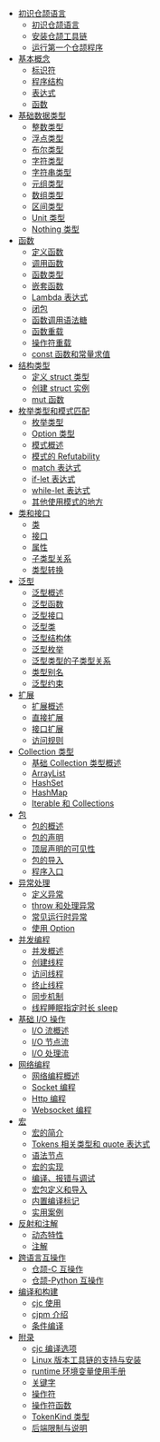 - [初识仓颉语言]()
  - [初识仓颉语言](docs/user_manual/source_zh_cn/first_understanding/basic.md)
  - [安装仓颉工具链](docs/user_manual/source_zh_cn/first_understanding/install_JET.md)
  - [运行第一个仓颉程序](docs/user_manual/source_zh_cn/first_understanding/hello_world_JET.md)
- [基本概念]()
  - [标识符](docs/user_manual/source_zh_cn/basic_programming_concepts/identifier.md)
  - [程序结构](docs/user_manual/source_zh_cn/basic_programming_concepts/program_structure.md)
  - [表达式](docs/user_manual/source_zh_cn/basic_programming_concepts/expression.md)
  - [函数](docs/user_manual/source_zh_cn/basic_programming_concepts/function.md)
- [基础数据类型]()
  - [整数类型](docs/user_manual/source_zh_cn/basic_data_type/integer.md)
  - [浮点类型](docs/user_manual/source_zh_cn/basic_data_type/float.md)
  - [布尔类型](docs/user_manual/source_zh_cn/basic_data_type/bool.md)
  - [字符类型](docs/user_manual/source_zh_cn/basic_data_type/characters.md)
  - [字符串类型](docs/user_manual/source_zh_cn/basic_data_type/strings.md)
  - [元组类型](docs/user_manual/source_zh_cn/basic_data_type/tuple.md)
  - [数组类型](docs/user_manual/source_zh_cn/basic_data_type/array.md)
  - [区间类型](docs/user_manual/source_zh_cn/basic_data_type/range.md)
  - [Unit 类型](docs/user_manual/source_zh_cn/basic_data_type/unit.md)
  - [Nothing 类型](docs/user_manual/source_zh_cn/basic_data_type/nothing.md)
- [函数]()
  - [定义函数](docs/user_manual/source_zh_cn/function/define_functions.md)
  - [调用函数](docs/user_manual/source_zh_cn/function/call_functions.md)
  - [函数类型](docs/user_manual/source_zh_cn/function/first_class_citizen.md)
  - [嵌套函数](docs/user_manual/source_zh_cn/function/nested_functions.md)
  - [Lambda 表达式](docs/user_manual/source_zh_cn/function/lambda.md)
  - [闭包](docs/user_manual/source_zh_cn/function/closure.md)
  - [函数调用语法糖](docs/user_manual/source_zh_cn/function/function_call_desugar.md)
  - [函数重载](docs/user_manual/source_zh_cn/function/function_overloading.md)
  - [操作符重载](docs/user_manual/source_zh_cn/function/operator_overloading.md)
  - [const 函数和常量求值](docs/user_manual/source_zh_cn/function/const_func_and_eval.md)
- [结构类型]()
  - [定义 struct 类型](docs/user_manual/source_zh_cn/struct/define_struct.md)
  - [创建 struct 实例](docs/user_manual/source_zh_cn/struct/create_instance.md)
  - [mut 函数](docs/user_manual/source_zh_cn/struct/mut.md)
- [枚举类型和模式匹配]()
  - [枚举类型](docs/user_manual/source_zh_cn/enum_and_pattern_match/enum.md)
  - [Option 类型](docs/user_manual/source_zh_cn/enum_and_pattern_match/option_type.md)
  - [模式概述](docs/user_manual/source_zh_cn/enum_and_pattern_match/pattern_overview.md)
  - [模式的 Refutability](docs/user_manual/source_zh_cn/enum_and_pattern_match/pattern_refutability.md)
  - [match 表达式](docs/user_manual/source_zh_cn/enum_and_pattern_match/match.md)
  - [if-let 表达式](docs/user_manual/source_zh_cn/enum_and_pattern_match/if_let.md)
  - [while-let 表达式](docs/user_manual/source_zh_cn/enum_and_pattern_match/while_let.md)
  - [其他使用模式的地方](docs/user_manual/source_zh_cn/enum_and_pattern_match/other.md)
- [类和接口]()
  - [类](docs/user_manual/source_zh_cn/class_and_interface/class.md)
  - [接口](docs/user_manual/source_zh_cn/class_and_interface/interface.md)
  - [属性](docs/user_manual/source_zh_cn/class_and_interface/prop.md)
  - [子类型关系](docs/user_manual/source_zh_cn/class_and_interface/subtype.md)
  - [类型转换](docs/user_manual/source_zh_cn/class_and_interface/typecast.md)
- [泛型]()
  - [泛型概述](docs/user_manual/source_zh_cn/generic/generic_overview.md)
  - [泛型函数](docs/user_manual/source_zh_cn/generic/generic_function.md)
  - [泛型接口](docs/user_manual/source_zh_cn/generic/generic_interface.md)
  - [泛型类](docs/user_manual/source_zh_cn/generic/generic_class.md)
  - [泛型结构体](docs/user_manual/source_zh_cn/generic/generic_struct.md)
  - [泛型枚举](docs/user_manual/source_zh_cn/generic/generic_enum.md)
  - [泛型类型的子类型关系](docs/user_manual/source_zh_cn/generic/generic_subtype.md)
  - [类型别名](docs/user_manual/source_zh_cn/generic/typealias.md)
  - [泛型约束](docs/user_manual/source_zh_cn/generic/generic_constraint.md)
- [扩展]()
  - [扩展概述](docs/user_manual/source_zh_cn/extension/extend_overview.md)
  - [直接扩展](docs/user_manual/source_zh_cn/extension/direct_extension.md)
  - [接口扩展](docs/user_manual/source_zh_cn/extension/interface_extension.md)
  - [访问规则](docs/user_manual/source_zh_cn/extension/access_rules.md)
- [Collection 类型]()
  - [基础 Collection 类型概述](docs/user_manual/source_zh_cn/Collections/collection_overview.md)
  - [ArrayList](docs/user_manual/source_zh_cn/Collections/collection_arraylist.md)
  - [HashSet](docs/user_manual/source_zh_cn/Collections/collection_hashset.md)
  - [HashMap](docs/user_manual/source_zh_cn/Collections/collection_hashmap.md)
  - [Iterable 和 Collections](docs/user_manual/source_zh_cn/Collections/collection_iterable_collections.md)
- [包]()
  - [包的概述](docs/user_manual/source_zh_cn/package/package_overview.md)
  - [包的声明](docs/user_manual/source_zh_cn/package/package_name.md)
  - [顶层声明的可见性](docs/user_manual/source_zh_cn/package/toplevel_access.md)
  - [包的导入](docs/user_manual/source_zh_cn/package/import.md)
  - [程序入口](docs/user_manual/source_zh_cn/package/entry.md)
- [异常处理]()
  - [定义异常](docs/user_manual/source_zh_cn/error_handle/exception_overview.md)
  - [throw 和处理异常](docs/user_manual/source_zh_cn/error_handle/handle.md)
  - [常见运行时异常](docs/user_manual/source_zh_cn/error_handle/common_runtime_exceptions.md)
  - [使用 Option](docs/user_manual/source_zh_cn/error_handle/use_option.md)
- [并发编程]()
  - [并发概述](docs/user_manual/source_zh_cn/concurrency/concurrency_overview.md)
  - [创建线程](docs/user_manual/source_zh_cn/concurrency/create_thread.md)
  - [访问线程](docs/user_manual/source_zh_cn/concurrency/use_thread.md)
  - [终止线程](docs/user_manual/source_zh_cn/concurrency/terminal_thread.md)
  - [同步机制](docs/user_manual/source_zh_cn/concurrency/sync.md)
  - [线程睡眠指定时长 sleep](docs/user_manual/source_zh_cn/concurrency/sleep.md)
- [基础 I/O 操作]()
  - [I/O 流概述](docs/user_manual/source_zh_cn/Basic_IO/basic_IO_overview.md)
  - [I/O 节点流](docs/user_manual/source_zh_cn/Basic_IO/basic_IO_source_stream.md)
  - [I/O 处理流](docs/user_manual/source_zh_cn/Basic_IO/basic_IO_process_stream.md)
- [网络编程]()
  - [网络编程概述](docs/user_manual/source_zh_cn/Net/net_overview.md)
  - [Socket 编程](docs/user_manual/source_zh_cn/Net/net_socket.md)
  - [Http 编程](docs/user_manual/source_zh_cn/Net/net_http.md)
  - [Websocket 编程](docs/user_manual/source_zh_cn/Net/net_websocket.md)
- [宏]()
  - [宏的简介](docs/user_manual/source_zh_cn/Macro/macro_introduction.md)
  - [Tokens 相关类型和 quote 表达式](docs/user_manual/source_zh_cn/Macro/Tokens_types_and_quote_expressions.md)
  - [语法节点](docs/user_manual/source_zh_cn/Macro/sytax_node.md)
  - [宏的实现](docs/user_manual/source_zh_cn/Macro/implementation_of_macros_cjvm.md)
  - [编译、报错与调试](docs/user_manual/source_zh_cn/Macro/compiling_error_reporting_and_debugging_cjvm.md)
  - [宏包定义和导入](docs/user_manual/source_zh_cn/Macro/defining_and_importing_macro_package.md)
  - [内置编译标记](docs/user_manual/source_zh_cn/Macro/builtin_compilation_flags.md)
  - [实用案例](docs/user_manual/source_zh_cn/Macro/pratical_case.md)
- [反射和注解]()
  - [动态特性](docs/user_manual/source_zh_cn/reflect_and_annotation/dynamic_feature_JET.md)
  - [注解](docs/user_manual/source_zh_cn/reflect_and_annotation/anno.md)
- [跨语言互操作]()
  - [仓颉-C 互操作](docs/user_manual/source_zh_cn/FFI/cangjie-c.md)
  - [仓颉-Python 互操作](docs/user_manual/source_zh_cn/FFI/cangjie-python.md)
- [编译和构建]()
  - [cjc 使用](docs/user_manual/source_zh_cn/Compile-And-Build/cjc_usage_JET.md)
  - [cjpm 介绍](docs/user_manual/source_zh_cn/Compile-And-Build/cjpm_usage_JET.md)
  - [条件编译](docs/user_manual/source_zh_cn/Compile-And-Build/conditional_compilation.md)
- [附录]()
  - [cjc 编译选项](docs/user_manual/source_zh_cn/Appendix/compile_options_JET.md)
  - [Linux 版本工具链的支持与安装](docs/user_manual/source_zh_cn/Appendix/linux_toolchain_install.md)
  - [runtime 环境变量使用手册](docs/user_manual/source_zh_cn/Appendix/runtime_env_JET.md)
  - [关键字](docs/user_manual/source_zh_cn/Appendix/keyword.md)
  - [操作符](docs/user_manual/source_zh_cn/Appendix/operator.md)
  - [操作符函数](docs/user_manual/source_zh_cn/Appendix/operator_function.md)
  - [TokenKind 类型](docs/user_manual/source_zh_cn/Appendix/tokenkind_type.md)
  - [后端限制与说明](docs/user_manual/source_zh_cn/Appendix/backend_limit_JET.md)
